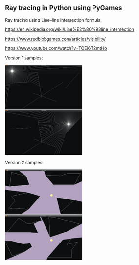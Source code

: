 ## Ray tracing in Python using PyGames

Ray tracing using Line–line intersection formula

https://en.wikipedia.org/wiki/Line%E2%80%93line_intersection

https://www.redblobgames.com/articles/visibility/

https://www.youtube.com/watch?v=TOEi6T2mtHo

Version 1 samples:

<img src="https://github.com/kaushikkateel/2D-Raytracing/blob/main/sample1.png" width="50%">   <img src="https://github.com/kaushikkateel/2D-Raytracing/blob/main/sample2.png" width="50%">

Version 2 samples:

<img src="https://github.com/kaushikkateel/2D-Raytracing/blob/main/sample3.png" width="50%">

<img src="https://github.com/kaushikkateel/2D-Raytracing/blob/main/sample4.png" width="50%">
